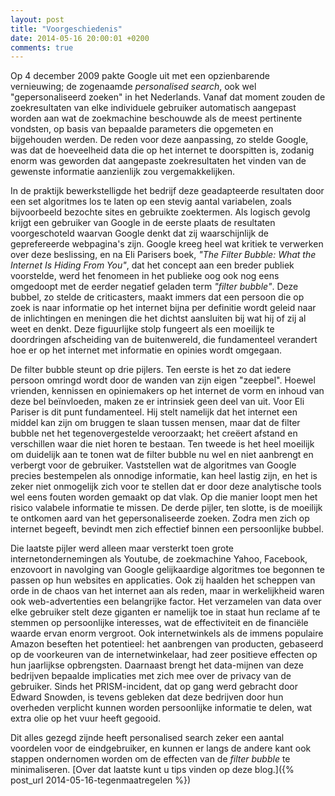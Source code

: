```yaml
---
layout: post
title: "Voorgeschiedenis"
date: 2014-05-16 20:00:01 +0200
comments: true
---
```

Op 4 december 2009 pakte Google uit met een opzienbarende vernieuwing; de zogenaamde *personalised search*, ook wel "gepersonaliseerd zoeken" in het Nederlands. Vanaf dat moment zouden de zoekresultaten van elke individuele gebruiker automatisch aangepast worden aan wat de zoekmachine beschouwde als de meest pertinente vondsten, op basis van bepaalde parameters die opgemeten en bijgehouden werden. De reden voor deze aanpassing, zo stelde Google, was dat de hoeveelheid data die op het internet te doorspitten is, zodanig enorm was geworden dat aangepaste zoekresultaten het vinden van de gewenste informatie aanzienlijk zou vergemakkelijken. 
<!-- more -->
In de praktijk bewerkstelligde het bedrijf deze geadapteerde resultaten door een set algoritmes los te laten op een stevig aantal variabelen, zoals bijvoorbeeld bezochte sites en gebruikte zoektermen. Als logisch gevolg krijgt een gebruiker van Google in de eerste plaats de resultaten voorgeschoteld waarvan Google denkt dat zij waarschijnlijk de geprefereerde webpagina's zijn. Google kreeg heel wat kritiek te verwerken over deze beslissing, en na Eli Parisers boek, *"The Filter Bubble: What the Internet Is Hiding From You"*, dat het concept aan een breder publiek voorstelde, werd het fenomeen in het publieke oog ook nog eens omgedoopt met de eerder negatief geladen term *"filter bubble"*. Deze bubbel, zo stelde de criticasters, maakt immers dat een persoon die op zoek is naar informatie op het internet bijna per definitie wordt geleid naar de inlichtingen en meningen die het dichtst aansluiten bij wat hij of zij al weet en denkt. Deze figuurlijke stolp fungeert als een moeilijk te doordringen afscheiding van de buitenwereld, die fundamenteel verandert hoe er op het internet met informatie en opinies wordt omgegaan.

De filter bubble steunt op drie pijlers. Ten eerste is het zo dat iedere persoon omringd wordt door de wanden van zijn eigen "zeepbel". Hoewel vrienden, kennissen en opiniemakers op het internet de vorm en inhoud van deze bel beïnvloeden, maken ze er intrinsiek geen deel van uit. Voor Eli Pariser is dit punt fundamenteel. Hij stelt namelijk dat het internet een middel kan zijn om bruggen te slaan tussen mensen, maar dat de filter bubble net het tegenovergestelde veroorzaakt; het creëert afstand en verschillen waar die niet horen te bestaan. Ten tweede is het heel moeilijk om duidelijk aan te tonen wat de filter bubble nu wel en niet aanbrengt en verbergt voor de gebruiker. Vaststellen wat de algoritmes van Google precies bestempelen als onnodige informatie, kan heel lastig zijn, en het is zeker niet onmogelijk zich voor te stellen dat er door deze analytische tools wel eens fouten worden gemaakt op dat vlak. Op die manier loopt men het risico valabele informatie te missen. De derde pijler, ten slotte, is de moeilijk te ontkomen aard van het gepersonaliseerde zoeken. Zodra men zich op internet begeeft, bevindt men zich effectief binnen een persoonlijke bubbel. 

Die laatste pijler werd alleen maar versterkt toen grote internetondernemingen als Youtube, de zoekmachine Yahoo, Facebook, enzovoort in navolging van Google gelijkaardige algoritmes toe begonnen te passen op hun websites en applicaties. Ook zij haalden het scheppen van orde in de chaos van het internet aan als reden, maar in werkelijkheid waren ook web-advertenties een belangrijke factor. Het verzamelen van data over elke gebruiker stelt deze giganten er namelijk toe in staat hun reclame af te stemmen op persoonlijke interesses, wat de effectiviteit en de financiële waarde ervan enorm vergroot. Ook internetwinkels als de immens populaire Amazon beseften het potentieel: het aanbrengen van producten, gebaseerd op de voorkeuren van de internetwinkelaar, had zeer positieve effecten op hun jaarlijkse opbrengsten. Daarnaast brengt het data-mijnen van deze bedrijven bepaalde implicaties met zich mee over de privacy van de gebruiker. Sinds het PRISM-incident, dat op gang werd gebracht door Edward Snowden, is tevens gebleken dat deze bedrijven door hun overheden verplicht kunnen worden persoonlijke informatie te delen, wat extra olie op het vuur heeft gegooid. 

Dit alles gezegd zijnde heeft personalised search zeker een aantal voordelen voor de eindgebruiker, en kunnen er langs de andere kant ook stappen ondernomen worden om de effecten van de *filter bubble* te minimaliseren. [Over dat laatste kunt u tips vinden op deze blog.]({% post_url 2014-05-16-tegenmaatregelen %})